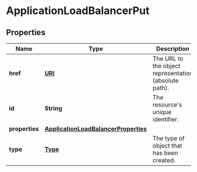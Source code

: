

# ApplicationLoadBalancerPut

## Properties

| Name | Type | Description | Notes |
| ------------ | ------------- | ------------- | ------------- |
| **href** | [**URI**](URI.md) | The URL to the object representation (absolute path). |  [optional] [readonly] |
| **id** | **String** | The resource&#39;s unique identifier. |  [optional] [readonly] |
| **properties** | [**ApplicationLoadBalancerProperties**](ApplicationLoadBalancerProperties.md) |  |  |
| **type** | [**Type**](Type.md) | The type of object that has been created. |  [optional] |


